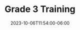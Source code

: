 ---
title: "Grade 3 Training"
date: 2023-10-06T11:54:00-06:00
end_date: 2023-10-09T11:54:00-06:00
lng: "-3.1347"
lat: "54.6013"
---